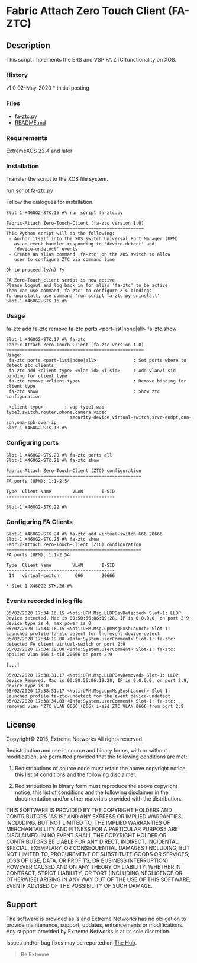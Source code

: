# Fabric Attach Zero Touch Client (FA-ZTC)
## Description
This script implements the ERS and VSP FA ZTC functionality on XOS.

### History
v1.0    02-May-2020
        * initial posting

### Files
* [fa-ztc.py](fa-ztc.py)
* [README.md](README.md)

### Requirements
ExtremeXOS 22.4 and later

### Installation
Transfer the script to the XOS file system.

run script fa-ztc.py

Follow the dialogues for installation.

```
Slot-1 X460G2-STK.15 #% run script fa-ztc.py

Fabric-Attach Zero-Touch-Client (fa-ztc version 1.0)
====================================================
This Python script will do the following:
 - Anchor itself into the XOS switch Universal Port Manager (UPM)
   as an event handler responding to 'device-detect' and
   'device-undetect' events
 - Create an alias command 'fa-ztc' on the XOS switch to allow
   user to configure ZTC via command line

Ok to proceed (y/n) ?y

FA Zero-Touch_client script is now active
Please logout and log back in for alias 'fa-ztc' to be active
Then can use command 'fa-ztc' to configure ZTC bindings
To uninstall, use command 'run script fa-ztc.py uninstall'
Slot-1 X460G2-STK.16 #%
```


### Usage
fa-ztc add <client-type> <vlan-id> <i-sid>
fa-ztc remove <client-type>
fa-ztc ports <port-list|none|all>
fa-ztc show

```
Slot-1 X460G2-STK.17 #% fa-ztc
Fabric-Attach Zero-Touch-Client (fa-ztc version 1.0)
====================================================
Usage:
 fa-ztc ports <port-list|none|all>              : Set ports where to detect ztc clients
 fa-ztc add <client-type> <vlan-id> <i-sid>     : Add vlan/i-sid binding for client type
 fa-ztc remove <client-type>                    : Remove binding for client type
 fa-ztc show                                    : Show ztc configuration

 <client-type>        : wap-type1,wap-type2,switch,router,phone,camera,video
                        security-device,virtual-switch,srvr-endpt,ona-sdn,ona-spb-over-ip
Slot-1 X460G2-STK.18 #%
```


### Configuring ports
```
Slot-1 X460G2-STK.20 #% fa-ztc ports all
Slot-1 X460G2-STK.21 #% fa-ztc show

Fabric-Attach Zero-Touch-Client (ZTC) configuration
===================================================
FA ports (UPM): 1:1-2:54

Type  Client Name        VLAN       I-SID
-----------------------------------------

Slot-1 X460G2-STK.22 #%
```


### Configuring FA Clients
```
Slot-1 X460G2-STK.24 #% fa-ztc add virtual-switch 666 20666
Slot-1 X460G2-STK.25 #% fa-ztc show
Fabric-Attach Zero-Touch-Client (ZTC) configuration
===================================================
FA ports (UPM): 1:1-2:54

Type  Client Name        VLAN       I-SID
-----------------------------------------
 14   virtual-switch      666       20666

* Slot-1 X460G2-STK.26 #%
```


### Events recorded in log file
```
05/02/2020 17:34:16.15 <Noti:UPM.Msg.LLDPDevDetected> Slot-1: LLDP Device detected. Mac is 00:50:56:86:19:28, IP is 0.0.0.0, on port 2:9, device type is 4, max power is 0
05/02/2020 17:34:16.15 <Noti:UPM.Msg.upmMsgExshLaunch> Slot-1: Launched profile fa-ztc-detect for the event device-detect
05/02/2020 17:34:19.00 <Info:System.userComment> Slot-1: fa-ztc: detected FA client virtual-switch on port 2:9
05/02/2020 17:34:19.08 <Info:System.userComment> Slot-1: fa-ztc: applied vlan 666 i-sid 20666 on port 2:9

[...]

05/02/2020 17:38:31.17 <Noti:UPM.Msg.LLDPDevRemoved> Slot-1: LLDP Device Removed. Mac is 00:50:56:86:19:28, IP is 0.0.0.0, on port 2:9, device Type is 0
05/02/2020 17:38:31.17 <Noti:UPM.Msg.upmMsgExshLaunch> Slot-1: Launched profile fa-ztc-undetect for the event device-undetect
05/02/2020 17:38:34.03 <Info:System.userComment> Slot-1: fa-ztc: removed vlan 'ZTC_VLAN_0666'(666) i-sid ZTC_VLAN_0666 from port 2:9
```


## License
Copyright© 2015, Extreme Networks
All rights reserved.

Redistribution and use in source and binary forms, with or without modification,
are permitted provided that the following conditions are met:

1. Redistributions of source code must retain the above copyright notice, this
list of conditions and the following disclaimer.

2. Redistributions in binary form must reproduce the above copyright notice,
this list of conditions and the following disclaimer in the documentation
and/or other materials provided with the distribution.

THIS SOFTWARE IS PROVIDED BY THE COPYRIGHT HOLDERS AND CONTRIBUTORS "AS IS" AND
ANY EXPRESS OR IMPLIED WARRANTIES, INCLUDING, BUT NOT LIMITED TO, THE IMPLIED
WARRANTIES OF MERCHANTABILITY AND FITNESS FOR A PARTICULAR PURPOSE ARE
DISCLAIMED. IN NO EVENT SHALL THE COPYRIGHT HOLDER OR CONTRIBUTORS BE LIABLE
FOR ANY DIRECT, INDIRECT, INCIDENTAL, SPECIAL, EXEMPLARY, OR CONSEQUENTIAL
DAMAGES (INCLUDING, BUT NOT LIMITED TO, PROCUREMENT OF SUBSTITUTE GOODS OR
SERVICES; LOSS OF USE, DATA, OR PROFITS; OR BUSINESS INTERRUPTION) HOWEVER
CAUSED AND ON ANY THEORY OF LIABILITY, WHETHER IN CONTRACT, STRICT LIABILITY,
OR TORT (INCLUDING NEGLIGENCE OR OTHERWISE) ARISING IN ANY WAY OUT OF THE USE
OF THIS SOFTWARE, EVEN IF ADVISED OF THE POSSIBILITY OF SUCH DAMAGE.

## Support
The software is provided as is and Extreme Networks has no obligation to provide
maintenance, support, updates, enhancements or modifications.
Any support provided by Extreme Networks is at its sole discretion.

Issues and/or bug fixes may be reported on [The Hub](https://community.extremenetworks.com/extreme).

>Be Extreme
